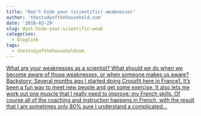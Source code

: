 ```yaml
---
title: "Don’t hide your (scientific) weaknesses"
author: 'thestudyofthehousehold.com'
date: '2018-03-29'
slug: dont-hide-your-scientific-weak
categories:
  - bloglink
tags:
  - thestudyofthehouseholdcom
---
```


[What are your weaknesses as a scientist? What should we do when we become aware of those weaknesses, or when someone makes us aware? Backstory: Several months ago I started doing Crossfit here in France1. It’s been a fun way to meet new people and get some exercise. It also lets me work out one muscle that I really need to improve: my French skills. Of course all of the coaching and instruction happens in French, with the result that I am sometimes only 80% sure I understand a complicated...<click to read more>](http://thestudyofthehousehold.com/2018/03/29/2018-03-29-don-t-hide-your-scientific-weaknesses/)


